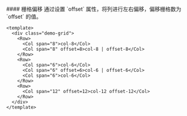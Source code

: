 <cn>
#### 栅格偏移
通过设置 `offset` 属性，将列进行左右偏移，偏移栅格数为 `offset` 的值。
</cn>

```tpl
<template>
  <div class="demo-grid">
    <Row>
      <Col span="8">col-8</Col>
      <Col span="8" offset=8>col-8 | offset-8</Col>
    </Row>
    <Row>
      <Col span="6">col-6</Col>
      <Col span="6" offset=6>col-6 | offset-6</Col>
      <Col span="6">col-6</Col>
    </Row>
    <Row>
      <Col span="12" offset=12>col-12 offset-12</Col>
    </Row>
  </div>
</template>
```